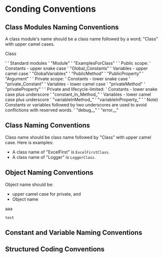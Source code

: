 # Conding Conventions

## Class Modules Naming Conventions
A class module's name should be a class name followed by a word; "Class" with upper camel cases.

<class name>Class

'
' Standard modules
'   "<class name>Module"
'   "ExamplesFor<class name>Class"
'
' Public scope:
'   Constants - upper snake case
'     "Global_Constants"
'   Variables - upper camel case
'     "GlobalVariables"
'     "PublicMethod"
'     "PublicProperty"
'     "Argument"
'
' Private scope:
'   Constants - lower snake case
'     "private_Constant"
'   Variables - lower camel case
'     "privateMethod"
'     "privateProperty"
'
' Private and lifecycle-limited:
'   Constants - lower snake case plus underscore
'     "constant_In_Method_"
'   Variables - lower camel case plus underscore
'     "variableInMethod_"
'     "variableInProperty_"
'
' Note) Constants or variables followed by two underscores are used to avoid conflictions with reserved words.
'   "debug__"
'   "error__"



## Class Naming Conventions
Class name should be class name followed by "Class" with upper camel case. Here is examples:
* A class name of "ExcelFirst" is `ExcelFirstClass`.
* A class name of "Logger" is `LoggerClass`.

## Object Naming Conventions
Object name should be:
* upper camel case for private, and
* Object name 

<class name> aaa

`test`




## Constant and Variable Naming Conventions
## Structured Coding Conventions
